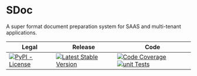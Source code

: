 # SDoc

A super format document preparation system for SAAS and multi-tenant applications.


<table>
<thead>
<tr>
<th>Legal</th>
<th>Release</th>
<th>Code</th>
</tr>
</thead>
<tbody>
<tr>
<td>
<a href="https://pypi.org/project/Super-SCAD/" target="_blank"><img alt="PyPI - License" src="https://img.shields.io/pypi/l/Super-SCAD"></a>
</td>
<td>
<a href="https://badge.fury.io/py/sdoc" target="_blank"><img src="https://badge.fury.io/py/SDoc.svg" alt="Latest Stable Version"/></a><br/>
</td>
<td>
<a href="https://codecov.io/gh/SDoc/SDoc" target="_blank"><img src="https://codecov.io/gh/SDoc/SDoc/graph/badge.svg" alt="Code Coverage"/></a>
<a href="https://github.com/SDoc/SDoc/actions/workflows/unit.yml"><img src="https://github.com/SDoc/SDoc/actions/workflows/unit.yml/badge.svg" alt="unit Tests"/></a>
</td>
</tr>
</tbody>
</table>

